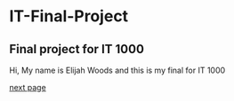 # IT-Final-Project
## Final project for IT 1000

Hi, My name is Elijah Woods and this is my final for IT 1000

[next page](page1)
